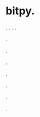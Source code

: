 # bitpy.
.
.
.
.












.






















































.
























.



























.

















































































.































































.











































































.
